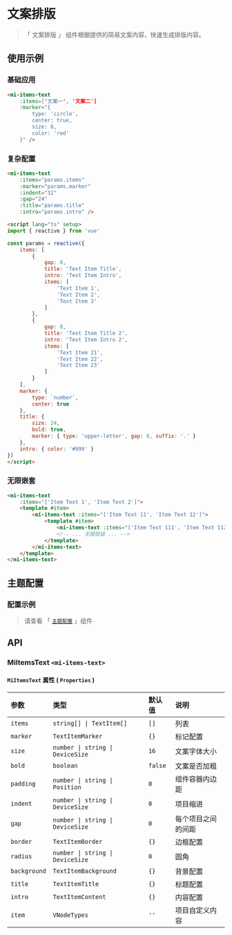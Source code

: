 # 文案排版

> 「 文案排版 」 组件根据提供的简易文案内容，快速生成排版内容。

## 使用示例

### 基础应用

```html
<mi-items-text
    :items=['文案一', '文案二']
    :marker="{
        type: 'circle',
        center: true,
        size: 6,
        color: 'red'
    }" />
```

### 复杂配置

```html
<mi-items-text
    :items="params.items"
    :marker="params.marker"
    :indent="32"
    :gap="24"
    :title="params.title"
    :intro="params.intro" />

<script lang="ts" setup>
import { reactive } from 'vue'

const params = reactive({
    items: [
        {
            gap: 8,
            title: 'Text Item Title',
            intro: 'Text Item Intro',
            items: [
                'Text Item 1',
                'Text Item 2',
                'Text Item 3'
            ]
        },
        {
            gap: 8,
            title: 'Text Item Title 2',
            intro: 'Text Item Intro 2',
            items: [
                'Text Item 21',
                'Text Item 22',
                'Text Item 23'
            ]
        }
    ],
    marker: {
        type: `number`,
        center: true
    },
    title: {
        size: 24,
        bold: true,
        marker: { type: 'upper-letter', gap: 8, suffix: '.' }
    },
    intro: { color: '#999' }
})
</script>
```

### 无限嵌套

```html
<mi-items-text
    :items="['Item Text 1', 'Item Text 2']">
    <template #item>
        <mi-items-text :items="['Item Text 11', 'Item Text 12']">
            <template #item>
                <mi-items-text :items="['Item Text 111', 'Item Text 112']" />
                <!-- ... 无限层级 ... -->
            </template>
        </mi-items-text>
    </template>
</mi-items-text>
```

## 主题配置

### 配置示例

> 请查看 「 [`主题配置`](../theme/README.md) 」组件

## API

### MiItemsText `<mi-items-text>`

#### `MiItemsText` 属性 ( `Properties` )

| 参数 | 类型 | 默认值 | 说明
| :---- | :---- | :---- | :----
| `items` | `string[] \| TextItem[]` | `[]` | 列表
| `marker` | `TextItemMarker` | `{}` | 标记配置
| `size` | `number \| string \| DeviceSize` | `16` | 文案字体大小
| `bold` | `boolean` | `false` | 文案是否加粗
| `padding` | `number \| string \| Position` | `0` | 组件容器内边距
| `indent` | `number \| string \| DeviceSize` | `0` | 项目缩进
| `gap` | `number \| string \| DeviceSize` | `0` | 每个项目之间的间距
| `border` | `TextItemBorder` | `{}` | 边框配置
| `radius` | `number \| string \| DeviceSize` | `0` | 圆角
| `background` | `TextItemBackground` | `{}` | 背景配置
| `title` | `TextItemTitle` | `{}` | 标题配置
| `intro` | `TextItemContent` | `{}` | 内容配置
| `item` | `VNodeTypes` | `''` | 项目自定义内容
